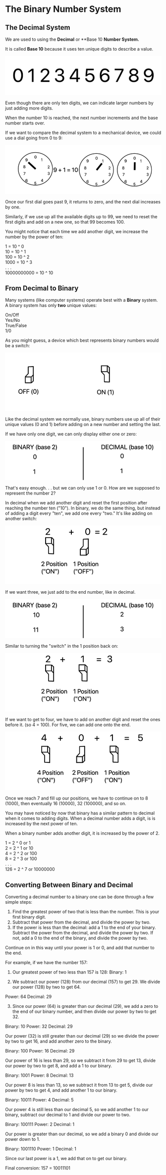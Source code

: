 # The Binary Number System #
## The Decimal System ##
We are used to using the **Decimal** or **Base 10 
**Number System.**

It is called **Base 10** because it uses ten unique digits to describe a value.

![decimals 0 to 9](./decimalOrder.png)

Even though there are only ten digits, we can indicate larger numbers by just adding more digits.

When the number 10 is reached, the next number increments and the base number starts over.

If we want to compare the decimal system to a mechanical device, we could use a dial going from 0 to 9:

![decimal illustration](./decimal1.png)

Once our first dial goes past 9, it returns to zero, and the next dial increases by one.

Similarly, if we use up all the available digits up to 99, we need to reset the first digits and add on a new one, so that 99 becomes 100.

You might notice that each time we add another digit, we increase the number by the power of ten:

1 = 10 ^ 0\
10 = 10 ^ 1\
100 = 10 ^ 2\
1000 = 10 ^ 3\
. . . \
10000000000 = 10 ^ 10

## From Decimal to Binary ##
Many systems (like computer systems) operate best with a **Binary** system. A binary system has only **two** unique values:

On/Off\
Yes/No\
True/False\
1/0

As you might guess, a device which best represents binary numbers would be a switch:

![switch illustration](./switches1.png)

Like the decimal system we normally use, binary numbers use up all of their unique values (0 and 1) before adding on a new number and setting the last.

If we have only one digit, we can only display either one or zero:

![Decimal to Binary 1 and 0](./dToB10.png)

That's easy enough. . . but we can only use 1 or 0. How are we supposed to represent  the number 2?

In decimal when we add another digit and reset the first position after reaching the number ten ("10"). In binary, we do the same thing, but instead of adding a digit every "ten", we add one every "two." It's like adding on another switch:

![Switch Diagram for Binary 2](./switchesForTwo.png)

If we want three, we just add to the end number, like in decimal.

![Decimal to Binary 2 and 3](./dToB23.png)

Similar to turning the "switch" in the 1 position back on:

![Switch diagram for Binary 3](./switchesForThree.png)

If we want to get to four, we have to add on another digit and reset the ones before it.
(so 4 = 100). For five, we can add one onto the end.

![Switch diagram for binary 5](./switchesForFive.png)

Once we reach 7 and fill up our positions, we have to continue on to 8 (1000), then eventually 16 (10000), 32 (100000), and so on.

You may have noticed by now that binary has a similar pattern to decimal when it comes to adding digits. When a decimal number adds a digit, is is increased by the next power of ten.

When a binary number adds another digit, it is increased by the power of 2.

1 = 2 ^ 0 or 1\
2 = 2 ^ 1 or 10\
4 = 2 ^ 2 or 100\
8 = 2 ^ 3 or 100\
. . . \
126 = 2 ^ 7 or 10000000 

## Converting Between Binary and Decimal ##

Converting a decimal number to a binary one can be done through a few simple steps:

1. Find the greatest power of two that is less than the number. This is your first binary digit.
2. Subtract that power from the decimal, and divide the power by two.
3. If the power is less than the decimal:
 add a 1 to the end of your binary. Subtract the power from the decimal, and divide the power by two. 
If not, add a 0 to the end of the binary, and divide the power by two.

Continue on in this way until your power is 1 or 0, and add that number to the end.

For example, if we have the number 157:

1. Our greatest power of two less than 157 is 128:
Binary: 1

2. We subtract our power (128) from our decimal (157) to get 29. We divide our power (128) by two to get 64.

Power: 64
Decimal: 29

3. Since our power (64) is greater than our decimal (29), we add a zero to the end of our binary number, and then divide our power by two to get 32.

Binary: 10
Power: 32
Decimal: 29

Our power (32) is still greater than our decimal (29) so we divide the power by two to get 16, and add another zero to the binary.

Binary: 100
Power: 16
Decimal: 29

Our power of 16 is less than 29, so we subtract it from 29 to get 13, divide our power by two to get 8, and add a 1 to our binary.

Binary: 1001
Power: 8
Decimal: 13

Our power 8 is less than 13, so we subtract it from 13 to get 5, divide our power by two to get 4, and add another 1 to our binary.

Binary: 10011
Power: 4
Decimal: 5

Our power 4 is still less than our decimal 5, so we add another 1 to our binary, subtract our decimal to 1 and divide our power to two.

Binary: 100111
Power: 2
Decimal: 1

Our power is greater than our decimal, so we add a binary 0 and divide our power down to 1.

Binary: 1001110
Power: 1
Decimal: 1

Since our last power is a 1, we add that on to get our binary.

Final conversion:
157 = 10011101
